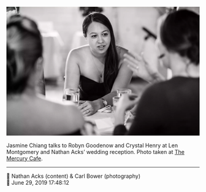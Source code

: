 ![Jasmine Chiang talks to Robyn Goodenow and Crystal Henry](assets/5b14082f0d42e625d1b7a9d6e9744258.webp)

Jasmine Chiang talks to Robyn Goodenow and Crystal Henry at Len Montgomery and Nathan Acks’ wedding reception. Photo taken at [The Mercury Cafe](http://mercurycafe.com/).

- - - -

<span aria-hidden="true">👥</span> Nathan Acks (content) & Carl Bower (photography)  
<span aria-hidden="true">📅</span> June 29, 2019 17:48:12
